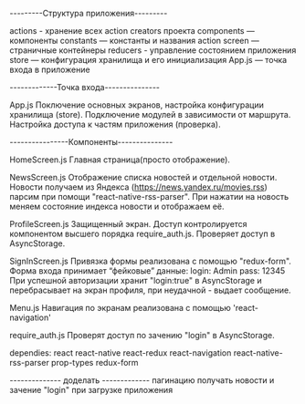 ---------Структура приложения---------

actions - хранение всех action creators проекта
components — компоненты
constants — константы и названия action
screen — страничные контейнеры
reducers - управление состоянием приложения
store — конфигурация хранилища и его инициализация
App.js — точка входа в приложение

-------------Точка входа---------------

App.js
Поключение основных экранов, настройка конфигурации хранилища (store).
Подключение модулей в зависимости от маршрута.
Настройка доступа к частям приложения (проверка).

----------------Компоненты---------------

HomeScreen.js
Главная страница(просто отображение).


NewsScreen.js
Отображение списка новостей и отдельной новости. Новости получаем из 
Яндекса (https://news.yandex.ru/movies.rss) парсим при помощи "react-native-rss-parser".
При нажатии на новость меняем состояние индекса новости и отображаем её.


ProfileScreen.js
Защищенный экран.
Доступ контролируется компонентом высшего порядка require_auth.js. 
Проверяет доступ в AsyncStorage.


SignInScreen.js
Привязка формы реализована с помощью "redux-form".
Форма входа принимает “фейковые” данные:
login: Admin
pass: 12345
При успешной авторизации хранит "login:true" в AsyncStorage и перебрасывает
на экран профиля, при неудачной - выдает сообщение.

Menu.js
Навигация по экранам реализована с помощью 'react-navigation'

require_auth.js
Проверят доступ по зачению "login" в AsyncStorage.


dependies:
react
react-native
react-redux
react-navigation
react-native-rss-parser
prop-types
redux-form






-------------- доделать -------------
пагинацию
получать новости и зачение "login" при загрузке приложения 